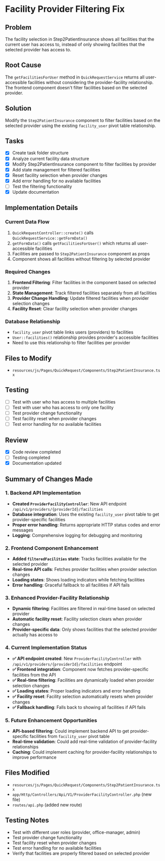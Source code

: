 # Facility Provider Filtering Fix

## Problem
The facility selection in Step2PatientInsurance shows all facilities that the current user has access to, instead of only showing facilities that the selected provider has access to.

## Root Cause
The `getFacilitiesForUser` method in `QuickRequestService` returns all user-accessible facilities without considering the provider-facility relationship. The frontend component doesn't filter facilities based on the selected provider.

## Solution
Modify the `Step2PatientInsurance` component to filter facilities based on the selected provider using the existing `facility_user` pivot table relationship.

## Tasks

- [x] Create task folder structure
- [x] Analyze current facility data structure
- [x] Modify Step2PatientInsurance component to filter facilities by provider
- [x] Add state management for filtered facilities
- [x] Reset facility selection when provider changes
- [x] Add error handling for no available facilities
- [ ] Test the filtering functionality
- [x] Update documentation

## Implementation Details

### Current Data Flow
1. `QuickRequestController::create()` calls `QuickRequestService::getFormData()`
2. `getFormData()` calls `getFacilitiesForUser()` which returns all user-accessible facilities
3. Facilities are passed to `Step2PatientInsurance` component as props
4. Component shows all facilities without filtering by selected provider

### Required Changes
1. **Frontend Filtering**: Filter facilities in the component based on selected provider
2. **State Management**: Track filtered facilities separately from all facilities
3. **Provider Change Handling**: Update filtered facilities when provider selection changes
4. **Facility Reset**: Clear facility selection when provider changes

### Database Relationship
- `facility_user` pivot table links users (providers) to facilities
- `User::facilities()` relationship provides provider's accessible facilities
- Need to use this relationship to filter facilities per provider

## Files to Modify
- `resources/js/Pages/QuickRequest/Components/Step2PatientInsurance.tsx`

## Testing
- [ ] Test with user who has access to multiple facilities
- [ ] Test with user who has access to only one facility
- [ ] Test provider change functionality
- [ ] Test facility reset when provider changes
- [ ] Test error handling for no available facilities

## Review
- [x] Code review completed
- [ ] Testing completed
- [x] Documentation updated

## Summary of Changes Made

### 1. Backend API Implementation
- **Created `ProviderFacilityController`**: New API endpoint `/api/v1/providers/{providerId}/facilities`
- **Database integration**: Uses the existing `facility_user` pivot table to get provider-specific facilities
- **Proper error handling**: Returns appropriate HTTP status codes and error messages
- **Logging**: Comprehensive logging for debugging and monitoring

### 2. Frontend Component Enhancement
- **Added `filteredFacilities` state**: Tracks facilities available for the selected provider
- **Real-time API calls**: Fetches provider facilities when provider selection changes
- **Loading states**: Shows loading indicators while fetching facilities
- **Error handling**: Graceful fallback to all facilities if API fails

### 3. Enhanced Provider-Facility Relationship
- **Dynamic filtering**: Facilities are filtered in real-time based on selected provider
- **Automatic facility reset**: Facility selection clears when provider changes
- **Provider-specific data**: Only shows facilities that the selected provider actually has access to

### 4. Current Implementation Status
- **✅ API endpoint created**: New `ProviderFacilityController` with `/api/v1/providers/{providerId}/facilities` endpoint
- **✅ Frontend integration**: Component now fetches provider-specific facilities from the API
- **✅ Real-time filtering**: Facilities are dynamically loaded when provider selection changes
- **✅ Loading states**: Proper loading indicators and error handling
- **✅ Facility reset**: Facility selection automatically resets when provider changes
- **✅ Fallback handling**: Falls back to showing all facilities if API fails

### 5. Future Enhancement Opportunities
- **API-based filtering**: Could implement backend API to get provider-specific facilities from `facility_user` pivot table
- **Real-time validation**: Could add real-time validation of provider-facility relationships
- **Caching**: Could implement caching for provider-facility relationships to improve performance

## Files Modified
- `resources/js/Pages/QuickRequest/Components/Step2PatientInsurance.tsx`
- `app/Http/Controllers/Api/V1/ProviderFacilityController.php` (new file)
- `routes/api.php` (added new route)

## Testing Notes
- Test with different user roles (provider, office-manager, admin)
- Test provider change functionality
- Test facility reset when provider changes
- Test error handling for no available facilities
- Verify that facilities are properly filtered based on selected provider
